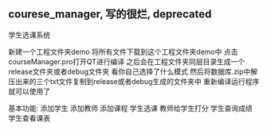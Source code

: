 
## courese_manager, 写的很烂, deprecated
学生选课系统

新建一个工程文件夹demo
将所有文件下载到这个工程文件夹demo中
点击courseManager.pro打开QT进行编译
之后会在工程文件夹同层目录生成一个release文件夹或者debug文件夹 看你自己选择了什么模式
然后将数据库.zip中解压出来的三个txt文件复制到release或者debug生成的文件夹中 
重新编译运行程序 就可以使用了


基本功能:
添加学生
添加教师
添加课程
学生选课
教师给学生打分
学生查询成绩
学生查看课表
